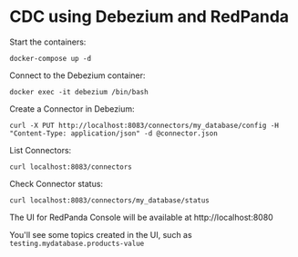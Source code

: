 # CDC using Debezium and RedPanda

Start the containers:

```
docker-compose up -d
```

Connect to the Debezium container:


```
docker exec -it debezium /bin/bash
```

Create a Connector in Debezium:

```
curl -X PUT http://localhost:8083/connectors/my_database/config -H "Content-Type: application/json" -d @connector.json
```

List Connectors:

```
curl localhost:8083/connectors
```

Check Connector status:

```
curl localhost:8083/connectors/my_database/status
```


The UI for RedPanda Console will be available at http://localhost:8080

You'll see some topics created in the UI, such as `testing.mydatabase.products-value`
